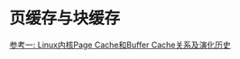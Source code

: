 # 页缓存与块缓存

[参考一: Linux内核Page Cache和Buffer Cache关系及演化历史](https://lday.me/2019/09/09/0023_linux_page_cache_and_buffer_cache/)